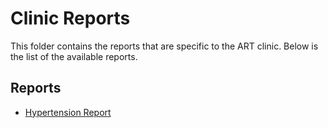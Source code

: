 # Clinic Reports
This folder contains the reports that are specific to the ART clinic. Below is the list of the available reports.

## Reports
- [Hypertension Report](hypertension_report.md)